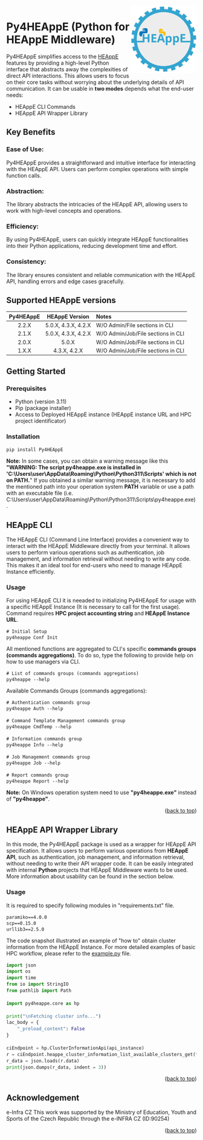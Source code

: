 <img align="right" width="35%" src="https://raw.githubusercontent.com/It4innovations/Py4HEAppE/refs/heads/master/docs/imgs/logo.png">

# Py4HEAppE (Python for HEAppE Middleware)

Py4HEAppE simplifies access to the [HEAppE](https://heappe.eu) features by providing a high-level Python interface that abstracts away the complexities of direct API interactions. This allows users to focus on their core tasks without worrying about the underlying details of API communication. It can be usable in <b>two modes</b> depends what the end-user needs:
- HEAppE CLI Commands
- HEAppE API Wrapper Library

## Key Benefits

### Ease of Use:
Py4HEAppE provides a straightforward and intuitive interface for interacting with the HEAppE API. Users can perform complex operations with simple function calls.

### Abstraction: 
The library abstracts the intricacies of the HEAppE API, allowing users to work with high-level concepts and operations.

### Efficiency: 
By using Py4HEAppE, users can quickly integrate HEAppE functionalities into their Python applications, reducing development time and effort.

### Consistency:
The library ensures consistent and reliable communication with the HEAppE API, handling errors and edge cases gracefully.

## Supported HEAppE versions
| Py4HEAppE      | HEAppE Version       |  Notes                             |
|:--------------:|:--------------------:|:-----------------------------------|
| 2.2.X          | 5.0.X, 4.3.X, 4.2.X  | W/O Admin/File sections in CLI     |
| 2.1.X          | 5.0.X, 4.3.X, 4.2.X  | W/O Admin/Job/File sections in CLI |
| 2.0.X          | 5.0.X                | W/O Admin/Job/File sections in CLI |
| 1.X.X          | 4.3.X, 4.2.X         | W/O Admin/Job/File sections in CLI |

<!-- GETTING STARTED -->
## Getting Started

### Prerequisites

* Python (version 3.11)
* Pip (package installer)
* Access to Deployed HEAppE instance (HEAppE instance URL and HPC project identificator)

### Installation

```
pip install Py4HEAppE
 ```

<b>Note:</b> In some cases, you can obtain a warning message like this <b>"WARNING: The script py4heappe.exe is installed in 'C:\Users\user\AppData\Roaming\Python\Python311\Scripts' which is not on PATH.</b>" If you obtained a similar warning message, it is necessary to add the mentioned path into your operation system <b>PATH</b> variable or use a path with an executable file (i.e. C:\Users\user\AppData\Roaming\Python\Python311\Scripts\py4heappe.exe).


## HEAppE CLI

The HEAppE CLI (Command Line Interface) provides a convenient way to interact with the HEAppE Middleware directly from your terminal. It allows users to perform various operations such as authentication, job management, and information retrieval without needing to write any code. This makes it an ideal tool for end-users who need to manage HEAppE Instance efficiently.

### Usage
For using HEAppE CLI it is neeaded to initializing Py4HEAppE for usage with a specific HEAppE Instance (It is necessary to call for the first usage). Command requires <b>HPC project accounting string</b> and <b>HEAppE Instance URL</b>.

```shell
# Initial Setup
py4heappe Conf Init
```

All mentioned functions are aggregated to CLI's specific <b>commands groups (commands aggregations)</b>. To do so, type the following to provide help on how to use managers via CLI.

```shell
# List of commands groups (commands aggregations)
py4heappe --help 
```

Available Commands Groups (commands aggregations): 

```shell
# Authentication commands group
py4heappe Auth --help 

# Command Template Management commands group
py4heappe CmdTemp --help 

# Information commands group
py4heappe Info --help 

# Job Management commands group
py4heappe Job --help

# Report commands group
py4heappe Report --help 
```

<b>Note:</b> On Windows operation system need to use <b>"py4heappe.exe"</b> instead of <b>"py4heappe"</b>.
<p align="right">(<a href="#readme-top">back to top</a>)</p>

## HEAppE API Wrapper Library

In this mode, the Py4HEAppE package is used as a wrapper for HEAppE API specification. It allows users to perform various operations from <b>HEAppE API</b>, such as authentication, job management, and information retrieval, without needing to write their API wrapper code. It can be easily integrated with internal <b>Python</b> projects that HEAppE Middleware wants to be used. More information about usability can be found in the section below.
 
### Usage
 
It is required to specify following modules in "requirements.txt" file.
 
```text
paramiko==4.0.0
scp==0.15.0
urllib3==2.5.0
```

The code snapshot illustrated an example of "how to" obtain cluster information from the HEAppE Instance. For more detailed examples of basic HPC workflow, please refer to the [example.py](https://github.com/It4innovations/Py4HEAppE/blob/master/docs/examples/example.py) file.

```python
import json
import os
import time
from io import StringIO
from pathlib import Path
 
import py4heappe.core as hp
 
print("\nFetching cluster info...")
lac_body = {
    "_preload_content": False
}
 
ciEndpoint = hp.ClusterInformationApi(api_instance)
r = ciEndpoint.heappe_cluster_information_list_available_clusters_get(**lac_body)
r_data = json.loads(r.data)
print(json.dumps(r_data, indent = 3))
```

<p align="right">(<a href="#readme-top">back to top</a>)</p>


## Acknowledgement

e-Infra CZ
This work was supported by the Ministry of Education, Youth and Sports of the Czech Republic through the e-INFRA CZ (ID:90254)

<p align="right">(<a href="#readme-top">back to top</a>)</p>